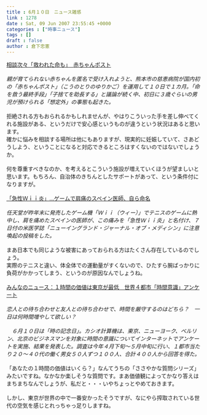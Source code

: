```yaml
---
title : 6月１０日　ニュース雑感
link : 1278
date : Sat, 09 Jun 2007 23:55:45 +0000
categories : ["時事ニュース"]
tags : []
draft : false
author : 倉下忠憲
---
```


<A HREF="http://www.sankei.co.jp/kyouiku/kosodate/070609/ksd070609000.htm" TARGET="_blank">相談次々「救われた命も」　赤ちゃんポスト </A><BR><BR><I>親が育てられない赤ちゃんを匿名で受け入れようと、熊本市の慈恵病院が国内初の「赤ちゃんポスト」（こうのとりのゆりかご）を運用して１０日で１カ月。「命を救う最終手段」「子捨てを助長する」と議論が続く中、初日に３歳ぐらいの男児が預けられる「想定外」の事態も起きた。</I><BR><BR>拒絶される方もおられるかもしれませんが、やはりこういった手を差し伸べてくれる施設がある、というだけで安心感というものが違うという状況はあると思います。<BR>確かに悩みを相談する場所は他にもありますが、現実的に妊娠していて、さあどうしよう、ということになると対応できるところはすくないのではないでしょうか。<BR><BR>何を尊重すべきなのか、を考えるとこういう施設が増えていくほうが望ましいと思います。もちろん、自治体のきちんとしたサポートがあって、という条件付になりますが。<BR><BR><A HREF="http://www.yomiuri.co.jp/science/news/20070610i301.htm?from=main3" TARGET="_blank">「急性Ｗｉｉ炎」…ゲームで肩痛のスペイン医師、自ら命名</A><BR><BR><I>任天堂が昨年末に発売したゲーム機「Ｗｉｉ（ウィー）」でテニスのゲームに熱中し、肩を痛めたスペインの医師が、この痛みを「急性Ｗｉｉ炎」と名付け、７日付の米医学誌「ニューイングランド・ジャーナル・オブ・メディシン」に注意喚起の投稿をした。</I><BR><BR>まあ日本でも同じような被害にあっておられる方はたくさん存在しているのでしょう。<BR>実際のテニスと違い、体全体での運動量がすくないので、ひたすら腕ばっかりに負荷がかかってしまう、というのが原因なんでしょうね。<BR><BR><A HREF="http://www.mainichi-msn.co.jp/shakai/wadai/news/20070608mog00m040001000c.html" TARGET="_blank">みんなのニュース：１時間の価値は東京が最低　世界４都市「時間意識」アンケート</A><BR><BR><I>恋人との待ち合わせと友人との待ち合わせで、時間を厳守するのはどちら？　一日は何時間増やして欲しい？<BR><BR>　６月１０日は「時の記念日」。カシオ計算機は、東京、ニューヨーク、ベルリン、北京のビジネスマンを対象に時間の意識についてインターネットでアンケートを実施、結果を発表した。調査は今年４月下旬～５月中旬に行い、１都市当たり２０～４０代の働く男女５０人ずつ１００人、合計４００人から回答を得た。</I><BR><BR>「あなたの１時間の価値はいくら？」なんてうちの「ささやかな質問シリーズ」みたいですね。なかなか楽しそうな質問です。まあ価値観によってかなり答えはまちまちなんでしょうが、私だと・・・いやちょっとやめておきます。<BR><BR>しかし、東京が世界の中で一番安かったそうですが、なにやら搾取されている世代の空気を感じとれっちゃっ足りしますね。<BR><BR><BR><BR><br><br>
